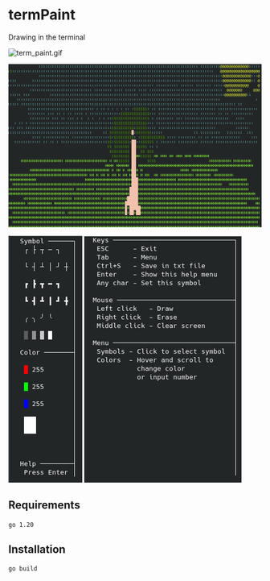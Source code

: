 # termPaint
Drawing in the terminal

![term_paint.gif](screenshots/term_paint.gif)

![2023-07-09_12-02.png](screenshots/2023-07-09_12-02.png)

![menu.png](screenshots/menu.png)   ![helpMenu.png](screenshots/helpMenu.png)


## Requirements
```agsl
go 1.20
```

## Installation
```bash
go build
```